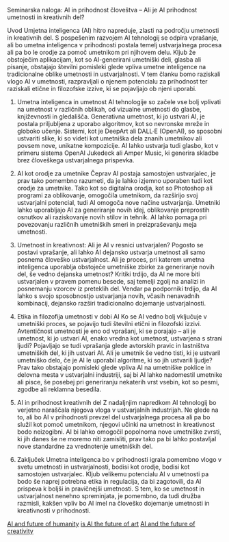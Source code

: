 
Seminarska naloga: AI in prihodnost človeštva – Ali je AI prihodnost umetnosti in kreativnih del?


Uvod
Umjetna inteligenca (AI) hitro napreduje, zlasti na področju umetnosti in kreativnih del. S pospešenim razvojem AI tehnologij se odpira vprašanje, ali bo umetna inteligenca v prihodnosti postala temelj ustvarjalnega procesa ali pa bo le orodje za pomoč umetnikom pri njihovem delu. Kljub že obstoječim aplikacijam, kot so AI-generirani umetniški deli, glasba ali pisanje, obstajajo številni pomisleki glede vpliva umetne inteligence na tradicionalne oblike umetnosti in ustvarjalnosti. V tem članku bomo raziskali vlogo AI v umetnosti, razpravljali o njenem potencialu za prihodnost ter raziskali etične in filozofske izzive, ki se pojavljajo ob njeni uporabi.

1. Umetna inteligenca in umetnost
AI tehnologije so začele vse bolj vplivati na umetnost v različnih oblikah, od vizualne umetnosti do glasbe, književnosti in gledališča. Generativna umetnost, ki jo ustvari AI, je postala priljubljena z uporabo algoritmov, kot so nevronske mreže in globoko učenje. Sistemi, kot je DeepArt ali DALL·E (OpenAI), so sposobni ustvariti slike, ki so videti kot umetniška dela znanih umetnikov ali povsem nove, unikatne kompozicije. AI lahko ustvarja tudi glasbo, kot v primeru sistema OpenAI Jukedeck ali Amper Music, ki generira skladbe brez človeškega ustvarjalnega prispevka.

2. AI kot orodje za umetnike
Čeprav AI postaja samostojen ustvarjalec, je prav tako pomembno razumeti, da je lahko izjemno uporaben tudi kot orodje za umetnike. Tako kot so digitalna orodja, kot so Photoshop ali programi za oblikovanje, omogočila umetnikom, da razširijo svoj ustvarjalni potencial, tudi AI omogoča nove načine ustvarjanja. Umetniki lahko uporabljajo AI za generiranje novih idej, oblikovanje preprostih osnutkov ali raziskovanje novih stilov in tehnik. AI lahko pomaga pri povezovanju različnih umetniških smeri in preizpraševanju meja umetnosti.

3. Umetnost in kreativnost: Ali je AI v resnici ustvarjalen?
Pogosto se postavi vprašanje, ali lahko AI dejansko ustvarja umetnost ali samo posnema človeško ustvarjalnost. Ali je proces, pri katerem umetna inteligenca uporablja obstoječe umetniške zbirke za generiranje novih del, še vedno dejanska umetnost? Kritiki trdijo, da AI ne more biti ustvarjalen v pravem pomenu besede, saj temelji zgolj na analizi in posnemanju vzorcev iz preteklih del. Vendar pa podporniki trdijo, da AI lahko s svojo sposobnostjo ustvarjanja novih, včasih nenavadnih kombinacij, dejansko razširi tradicionalno dojemanje ustvarjalnosti.

4. Etika in filozofija umetnosti v dobi AI
Ko se AI vedno bolj vključuje v umetniški proces, se pojavijo tudi številni etični in filozofski izzivi. Avtentičnost umetnosti je eno od vprašanj, ki se porajajo – ali je umetnost, ki jo ustvari AI, enako vredna kot umetnost, ustvarjena s strani ljudi? Pojavljajo se tudi vprašanja glede avtorskih pravic in lastništva umetniških del, ki jih ustvari AI. Ali je umetnik še vedno tisti, ki je ustvaril umetniško delo, če je AI le uporabil algoritme, ki so jih ustvarili ljudje? Prav tako obstajajo pomisleki glede vpliva AI na umetniške poklice in delovna mesta v ustvarjalni industriji, saj bi AI lahko nadomestil umetnike ali pisce, še posebej pri generiranju nekaterih vrst vsebin, kot so pesmi, zgodbe ali reklamna besedila.

5. AI in prihodnost kreativnih del
Z nadaljnjim napredkom AI tehnologij bo verjetno naraščala njegova vloga v ustvarjalnih industrijah. Ne glede na to, ali bo AI v prihodnosti prevzel del ustvarjalnega procesa ali pa bo služil kot pomoč umetnikom, njegovi učinki na umetnost in kreativnost bodo neizogibni. AI bi lahko omogočil popolnoma nove umetniške zvrsti, ki jih danes še ne moremo niti zamisliti, prav tako pa bi lahko postavljal nove standardne za vrednotenje umetniških del.

6. Zaključek
Umetna inteligenca bo v prihodnosti igrala pomembno vlogo v svetu umetnosti in ustvarjalnosti, bodisi kot orodje, bodisi kot samostojen ustvarjalec. Kljub velikemu potencialu AI v umetnosti pa bodo še naprej potrebna etika in regulacija, da bi zagotovili, da AI prispeva k boljši in pravičnejši umetnosti. S tem, ko se umetnost in ustvarjalnost nenehno spreminjata, je pomembno, da tudi družba razmisli, kakšen vpliv bo AI imel na človeško dojemanje umetnosti in kreativnosti v prihodnosti.



[AI and future of humanity](https://plus.cobiss.net/cobiss/um/sl/bib/search?q=AI+in+future&db=um&mat=allmaterials&ds=true#:~:text=AI%20and%20the%20future%20of%20humanity%3A%20ChatGPT%2D4%2C%20philosophy%20and%20education%20%2D%20Critical%20responses)
[is AI the future of art](https://plus.cobiss.net/cobiss/um/sl/bib/search?q=AI+in+future&db=um&mat=allmaterials&ds=true#:~:text=AI%20and%20the%20future%20of%20humanity%3A%20ChatGPT%2D4%2C%20philosophy%20and%20education%20%2D%20Critical%20responses)
[AI and the future of creativity](https://plus.cobiss.net/cobiss/um/sl/discovery/eNqNjD1PwzAURS0hJKBkZPfIQODZsZ3nblHFR6VKLDBHTvxCA21T2Q7Qf08ELGxM91zp6JyxzI1pTbvUty6RZ-xCwLUqpLqxJQqAQlqLpT5i2Z9_wrIYXwFAotJoxCmbV0vudp5PMd6NaQzEh463gVzq34l_DOFtzqvNyxD6tN7GbzcObU_pcM6OO7eJlP3ujD3f3T4tHvLV4_1yUa1yJ4QBm6PU1HnpEZVRojFGqUIjeecVSbQE1FinG2ksNmAndmXpsSlKIupakDN29dON7bAfY70P_daFQy3rKGuoUQtTAGgFWKfPNOmX_9TlFz2hXIE)

